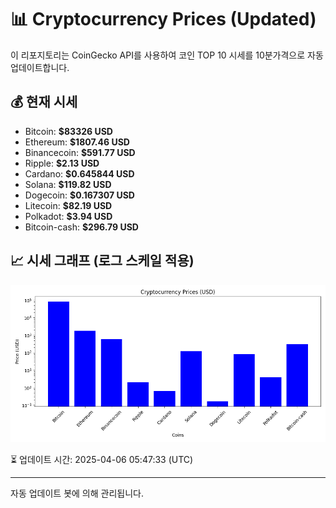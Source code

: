 
# 📊 Cryptocurrency Prices (Updated)

이 리포지토리는 CoinGecko API를 사용하여 코인 TOP 10 시세를 10분가격으로 자동 업데이트합니다.

## 💰 현재 시세
- Bitcoin: **$83326 USD**
- Ethereum: **$1807.46 USD**
- Binancecoin: **$591.77 USD**
- Ripple: **$2.13 USD**
- Cardano: **$0.645844 USD**
- Solana: **$119.82 USD**
- Dogecoin: **$0.167307 USD**
- Litecoin: **$82.19 USD**
- Polkadot: **$3.94 USD**
- Bitcoin-cash: **$296.79 USD**

## 📈 시세 그래프 (로그 스케일 적용)
![Crypto Prices](crypto_prices.png)

⏳ 업데이트 시간: 2025-04-06 05:47:33 (UTC)

---
자동 업데이트 봇에 의해 관리됩니다.
